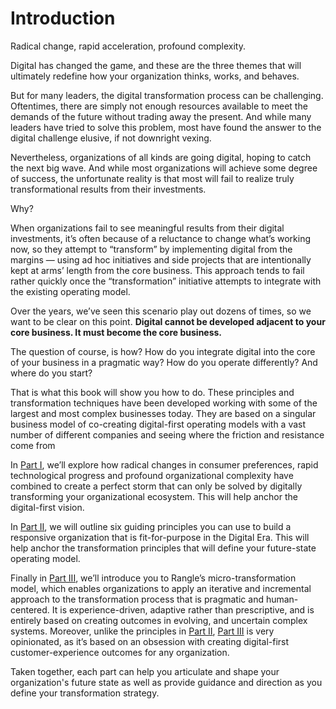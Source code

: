 # Introduction

Radical change, rapid acceleration, profound complexity.

Digital has changed the game, and these are the three themes that will ultimately redefine how your organization thinks, works, and behaves.

But for many leaders, the digital transformation process can be challenging. Oftentimes, there are simply not enough resources available to meet the demands of the future without trading away the present. And while many leaders have tried to solve this problem, most have found the answer to the digital challenge elusive, if not downright vexing.

Nevertheless, organizations of all kinds are going digital, hoping to catch the next big wave. And while most organizations will achieve some degree of success, the unfortunate reality is that most will fail to realize truly transformational results from their investments.

Why?

When organizations fail to see meaningful results from their digital investments, it’s often because of a reluctance to change what’s working now, so they attempt to “transform” by implementing digital from the margins — using ad hoc initiatives and side projects that are intentionally kept at arms’ length from the core business. This approach tends to fail rather quickly once the “transformation” initiative attempts to integrate with the existing operating model.

Over the years, we’ve seen this scenario play out dozens of times, so we want to be clear on this point. **Digital cannot be developed adjacent to your core business. It must become the core business.**

The question of course, is how? How do you integrate digital into the core of your business in a pragmatic way? How do you operate differently? And where do you start?

That is what this book will show you how to do. These principles and transformation techniques have been developed working with some of the largest and most complex businesses today. They are based on a singular business model of co-creating digital-first operating models with a vast number of different companies and seeing where the friction and resistance come from

In [Part I](introduction.md), we’ll explore how radical changes in consumer preferences, rapid technological progress and profound organizational complexity have combined to create a perfect storm that can only be solved by digitally transforming your organizational ecosystem. This will help anchor the digital-first vision.

In [Part II](../introduction.md), we will outline six guiding principles you can use to build a responsive organization that is fit-for-purpose in the Digital Era. This will help anchor the transformation principles that will define your future-state operating model.

Finally in [Part III](../part-iii-micro-transformation/introduction.md), we’ll introduce you to Rangle’s micro-transformation model, which enables organizations to apply an iterative and incremental approach to the transformation process that is pragmatic and human-centered. It is experience-driven, adaptive rather than prescriptive, and is entirely based on creating outcomes in evolving, and uncertain complex systems. Moreover, unlike the principles in [Part II](../introduction.md), [Part III](../part-iii-micro-transformation/introduction.md) is very opinionated, as it’s based on an obsession with creating digital-first customer-experience outcomes for any organization.

Taken together, each part can help you articulate and shape your organization's future state as well as provide guidance and direction as you define your transformation strategy.

